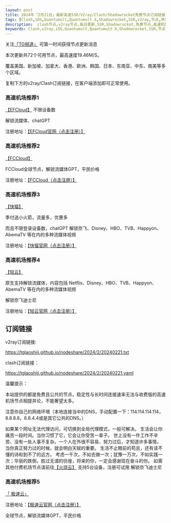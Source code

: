 ```yaml
---
layout: post
title: 2024年「2月21日」最新高速SSR/V2ray/Clash/Shadowrocket免费节点订阅链接
tags: [Clash,iOS,Quantumult,Quantumult X,Shadowrocket,SSR,v2ray,节点,苹果,小火箭,订阅链,高速免费节点,V2ray,clash,ss,ssr,trojan,vmess,免费节点,翻墙必备,免费节点,科学上网]
description:  clash节点,v2ray节点,每日更新,SSR,Shadowrocket,免费节点,高速机场推荐
keywords: Clash,v2ray,iOS,Quantumult,Quantumult X,Shadowrocket,SSR,节点,苹果,小火箭,订阅链接,高速免费节点,V2ray,clash,ss,ssr,trojan,vmess,翻墙必备,免费节点,科学上网, 
---
```

关注[「TG频道」](https://t.me/+Nz3-ybO4nwMzMDU1) 可第一时间获得节点更新消息

本次更新共72个可用节点，最高速度19.46M/S。

覆盖美国、新加坡、加拿大、香港、欧洲、韩国、日本、东南亚、中东、南美等多个区域。

复制下方的v2ray/Clash订阅链接，在客户端添加即可正常使用。

###  高速机场推荐1

[【EFCloud】](https://inv.easyfastcloud.com/#/register?code=zZbUVKvu)
不限设备数

解锁流媒体、chatGPT

注册地址：[【EFCloud官网（点击注册）】](https://inv.easyfastcloud.com/#/register?code=zZbUVKvu)

###  高速机场推荐2

[【FCCloud】](https://www.fastconnectcloud.net/#/register?code=qGNvJ8Oy)

FCCloud全球节点，解锁流媒体GPT，平民价格

注册地址：[【FCCloud（点击注册）】](https://www.fastconnectcloud.net/#/register?code=qGNvJ8Oy)

### 高速机场推荐3

[【快猫】](https://inv.easyfastcloud.com/#/register?code=zZbUVKvu)

季付送小火箭，流量多，优惠多

而且不限登录设备数，chatGPT 解锁奈飞、Disney、HBO、TVB、Happyon、AbemaTV 等在内的多种流媒体视频

注册地址：[【快猫官网（点击注册）】](https://inv.easyfastcloud.com/#/register?code=zZbUVKvu)

###  高速机场推荐4 

 [【轻云】](https://qingyun.world/#/register?code=C5zOLvph)

原生支持解锁流媒体，内容包括 Netflix、Disney、HBO、TVB、Happyon、AbemaTV 等在内的多种流媒体视频

解锁奈飞迪士尼

注册地址：[【轻云官网（点击注册）】](https://qingyun.world/#/register?code=C5zOLvph)

##  订阅链接

v2ray订阅链接:

https://tglaoshiji.github.io/nodeshare/2024/2/20240221.txt

clash订阅链接：

https://tglaoshiji.github.io/nodeshare/2024/2/20240221.yaml

温馨提示：

本站提供的都是免费且公共的节点，稳定性与长时间连接速率无法与收费版的高速机场节点相提并论，不能奢望太多。

注意你自己的网络环境（本地连接当中的DNS，手动配置一下：114.114.114.114，8.8.8.8，8.8.4.4或是其它公共的DNS。）

如果某个网址无法代理访问，可切换到全局代理模式，一般可解决。
生活会让你痛苦一段时间。当你习惯了它，它会让你受苦一辈子。
世上没有一件工作不辛苦、没有一处人事不复杂。一个人在外很不容易、努力过后，才知道许多事情，
 当你真正努力过的时候，就会明白天赋的重要。
 生活不止眼前的苟且，还有读不懂的诗和到不了的远方。
 考虑一千次，不如去做一次；犹豫一万次，不如实践一次；华丽的跌倒，胜过无谓的彷徨，将来的你，一定会感谢现在奋斗的你。
如需其他付费机场节点请前往[【火烧云】](https://huoshaoyun.pro/#/register?code=iYoHYy6g)
支持5台设备，注册可试用
解锁奈飞迪士尼

###  高速机场推荐5 

[「 极速云」](https://www.fastconnectcloud.net/#/register?code=qGNvJ8Oy)

注册地址：[【极速云官网（点击注册）】](https://www.fastconnectcloud.net/#/register?code=qGNvJ8Oy)

全球节点，解锁流媒体GPT，平民价格
